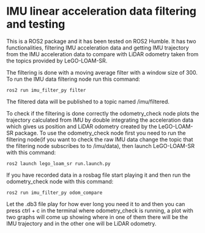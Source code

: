 # IMU linear acceleration data filtering and testing
This is a ROS2 package and it has been tested on ROS2 Humble. It has two functionalities, filtering IMU acceleration data and getting IMU trajectory
from the IMU acceleration data to compare with LiDAR odometry taken from the topics provided by LeGO-LOAM-SR. 

The filtering is done with a moving average filter with a window size of 300. To run the IMU data filtering node
run this command:

    ros2 run imu_filter_py filter

The filtered data will be published to a topic named /imu/filtered.

To check if the filtering is done correctly the odometry_check node plots the trajectory calculated from IMU by
double integrating the acceleration data which gives us position and LiDAR odometry created by the LeGO-LOAM-SR package.
To use the odometry_check node first you need to run the filtering node(if you want to check the raw IMU data
change the topic that the filtering node subscribes to to /imu/data), then launch LeGO-LOAM-SR with this command:

    ros2 launch lego_loam_sr run.launch.py

If you have recorded data in a rosbag file start playing it and then run the odometry_check node with this command:

    ros2 run imu_filter_py odom_compare

Let the .db3 file play for how ever long you need it to and then you can press ctrl + c in the terminal where odometry_check
is running, a plot with two graphs will come up showing where in one of them there will be the IMU trajectory and in the
other one will be LiDAR odometry.
